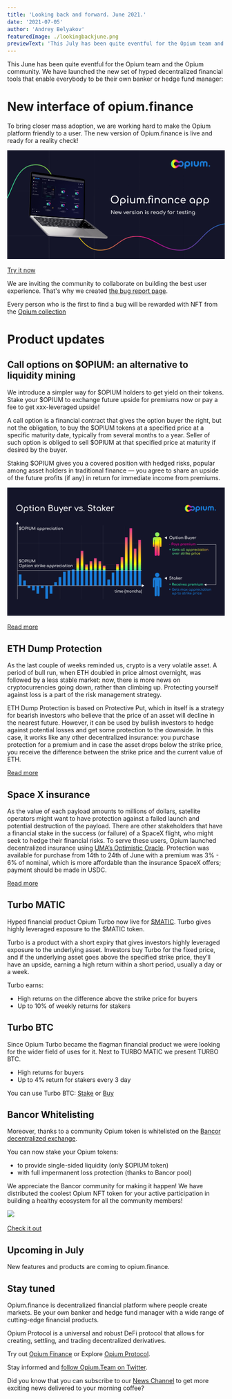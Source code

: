 ```yaml
---
title: 'Looking back and forward. June 2021.'
date: '2021-07-05'
author: 'Andrey Belyakov'
featuredImage: ./lookingbackjune.png
previewText: 'This July has been quite eventful for the Opium team and the Opium community.'
---
```


This June has been quite eventful for the Opium team and the Opium community. We have launched the new set of hyped decentralized financial tools that enable everybody to be their own banker or hedge fund manager:

# New interface of opium.finance

To bring closer mass adoption, we are working hard to make the Opium platform friendly to a user. The new version of Opium.finance is live and ready for a reality check! 

[![](OpiumFinanceApp.png)](http://app.opium.finance)

[Try it now](http://app.opium.finance)

We are inviting the community to collaborate on building the best user experience.
That's why we created [the bug report page](https://opium.canny.io).

Every person who is the first to find a bug will be rewarded with NFT from the [Opium collection](https://opensea.io/collection/opium-nft) 


# Product updates

## Call options on $OPIUM: an alternative to liquidity mining

We introduce a simpler way for $OPIUM holders to get yield on their tokens. Stake your $OPIUM to exchange future upside for premiums now or pay a fee to get xxx-leveraged upside!

A call option is a financial contract that gives the option buyer the right, but not the obligation, to buy the $OPIUM tokens at a specified price at a specific maturity date, typically from several months to a year. Seller of such option is obliged to sell $OPIUM at that specified price at maturity if desired by the buyer.

Staking $OPIUM gives you a covered position with hedged risks, popular among asset holders in traditional finance — you agree to share an upside of the future profits (if any) in return for immediate income from premiums.

![](OpiumCallOption2.png)

[Read more](https://opium.finance/blog/opium-call-option/OpiumCallOption/)

## ETH Dump Protection

As the last couple of weeks reminded us, crypto is a very volatile asset. A period of bull run, when ETH doubled in price almost overnight, was followed by a less stable market: now, there is more news on cryptocurrencies going down, rather than climbing up. Protecting yourself against loss is a part of the risk management strategy.  

ETH Dump Protection is based on Protective Put, which in itself is a strategy for bearish investors who believe that the price of an asset will decline in the nearest future. However, it can be used by bullish investors to hedge against potential losses and get some protection to the downside. In this case, it works like any other decentralized insurance: you purchase protection for a premium and in case the asset drops below the strike price, you receive the difference between the strike price and the current value of ETH.

[Read more](https://opium.finance/blog/eth-dump-protection/ETHDumpProtection/) 

## Space X insurance 

As the value of each payload amounts to millions of dollars, satellite operators might want to have protection against a failed launch and potential destruction of the payload. There are other stakeholders that have a financial stake in the success (or failure) of a SpaceX flight, who might seek to hedge their financial risks.
To serve these users, Opium launched decentralized insurance using [UMA’s Optimistic Oracle](https://umaproject.org/). Protection was available for purchase from 14th to 24th of June with a  premium was 3% - 6% of nominal, which is more affordable than the insurance SpaceX offers; payment should be made in USDC.
 
[Read more](https://opium.finance/blog/spacex-protection/LaunchSpaceXProtection/)

## Turbo MATIC

Hyped financial product Opium Turbo now live for [$MATIC](https://polygon.technology/).
Turbo gives highly leveraged exposure to the $MATIC token.

Turbo is a product with a short expiry that gives investors highly leveraged exposure to the underlying asset. Investors buy Turbo for the fixed price, and if the underlying asset goes above the specified strike price, they’ll have an upside, earning a high return within a short period, usually a day or a week.

Turbo earns: 
- High returns on the difference above the strike price for buyers
- Up to 10% of weekly returns for stakers

## Turbo BTC

Since Opium Turbo became the flagman financial product  we were looking for the wider field of uses for it. Next to TURBO MATIC we present TURBO BTC.

- High returns for buyers
- Up to 4% return for stakers every 3 day

You can use Turbo BTC: [Stake](https://app.opium.finance/eth/staking) or [Buy](https://app.opium.finance/eth/turbo)


## Bancor Whitelisting 

Moreover, thanks to a community Opium token is  whitelisted on the [Bancor decentralized exchange](https://bancor.network/). 


You can now stake your Opium tokens:
- to provide single-sided liquidity (only $OPIUM token)
- with full impermanent loss protection (thanks to Bancor pool)


We appreciate the Bancor community for making it happen! We have distributed the coolest Opium NFT token for your active participation in building a healthy ecosystem for all the community members! 

![](NFTElectrov7.gif)

[Check it out](https://opensea.io/assets/0x888888888877a56b4b809bf14bb76d63eb208297/9)

## Upcoming in July

New features and products are coming to opium.finance.

## Stay tuned
Opium.finance is decentralized financial platform where people create markets. Be your own banker and hedge fund manager with a wide range of сutting-edge financial products. 

Opium Protocol is a universal and robust DeFi protocol that allows for creating, settling, and trading decentralized derivatives.

Try out [Opium Finance](https://app.opium.finance) or Explore [Opium Protocol](https://opium.network).

Stay informed and [follow Opium.Team on Twitter](https://twitter.com/Opium_Network).

Did you know that you can subscribe to our [News Channel](https://t.me/OpiumFinance) to get more exciting news delivered to your morning coffee?



